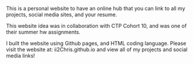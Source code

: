 This is a personal website to have an online hub that you can link to all my projects, social media sites, and your resume.

This website idea was in collaboration with CTP Cohort 10, and was one of their summer hw assignments.

I built the website using Github pages, and HTML coding language. Please visit the website at: ii2Chris.github.io
and view all of my projects and social media links!
